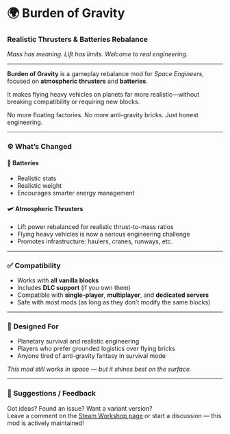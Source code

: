 # 🌍 Burden of Gravity
### Realistic Thrusters & Batteries Rebalance  
*Mass has meaning. Lift has limits. Welcome to real engineering.*

---

**Burden of Gravity** is a gameplay rebalance mod for *Space Engineers*, focused on **atmospheric thrusters** and **batteries**.

It makes flying heavy vehicles on planets far more realistic—without breaking compatibility or requiring new blocks.

No more floating factories. No more anti-gravity bricks. Just honest engineering.

---

### ⚙️ What’s Changed

#### 🔋 Batteries
- Realistic stats
- Realistic weight
- Encourages smarter energy management  

#### 🛩️ Atmospheric Thrusters
- Lift power rebalanced for realistic thrust-to-mass ratios  
- Flying heavy vehicles is now a serious engineering challenge  
- Promotes infrastructure: haulers, cranes, runways, etc.

---

### ✅ Compatibility
- Works with **all vanilla blocks**  
- Includes **DLC support** (if you own them)  
- Compatible with **single-player**, **multiplayer**, and **dedicated servers**  
- Safe with most mods (as long as they don’t modify the same blocks)

---

### 📌 Designed For
- Planetary survival and realistic engineering  
- Players who prefer grounded logistics over flying bricks  
- Anyone tired of anti-gravity fantasy in survival mode  

*This mod still works in space — but it shines best on the surface.*

---

### 💬 Suggestions / Feedback
Got ideas? Found an issue? Want a variant version?  
Leave a comment on the [Steam Workshop page](https://steamcommunity.com/sharedfiles/filedetails/?id=3513006101) or start a discussion — this mod is actively maintained!
